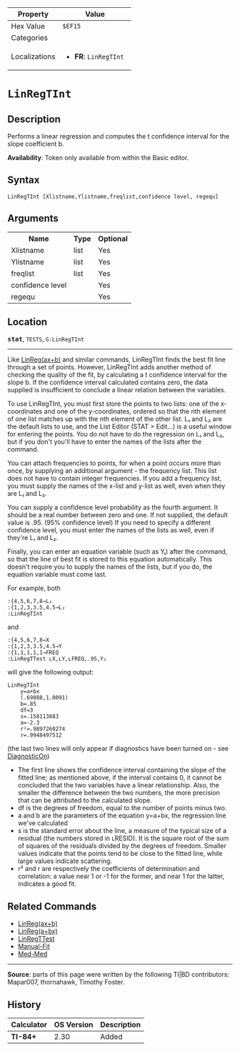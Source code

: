 | Property      | Value |
|---------------|-------|
| Hex Value     | `$EF15`|
| Categories    | <ul></ul> |
| Localizations | <ul><li><b>FR</b>: `LinRegTInt `</li></ul> |

# `LinRegTInt `

## Description
Performs a linear regression and computes the t confidence interval for the slope coefficient b.


<b>Availability</b>: Token only available from within the Basic editor.

## Syntax
`LinRegTInt [Xlistname,Ylistname,freqlist,confidence level, regequ]`

## Arguments
<table>
<tr><th>Name</th><th>Type</th><th>Optional</th></tr>

<tr><td>Xlistname</td><td>list</td><td>Yes</td></tr>

<tr><td>Ylistname</td><td>list</td><td>Yes</td></tr>

<tr><td>freqlist</td><td>list</td><td>Yes</td></tr>

<tr><td>confidence level</td><td></td><td>Yes</td></tr>

<tr><td>regequ</td><td></td><td>Yes</td></tr>

</table>

## Location
<tt><kbd><b>stat</b></kbd></tt>, `TESTS`, `G:LinRegTInt`
<hr>

Like [LinReg(ax+b)](linreg-ax-b) and similar commands, LinRegTInt finds the best fit line through a set of points. However, LinRegTInt adds another method of checking the quality of the fit, by calculating a t confidence interval for the slope b. If the confidence interval calculated contains zero, the data supplied is insufficient to conclude a linear relation between the variables.

To use LinRegTInt, you must first store the points to two lists: one of the x-coordinates and one of the y-coordinates, ordered so that the nth element of one list matches up with the nth element of the other list. L₁ and L₂ are the default lists to use, and the List Editor (STAT > Edit…) is a useful window for entering the points. You do not have to do the regression on L₁ and L₂, but if you don't you'll have to enter the names of the lists after the command.

You can attach frequencies to points, for when a point occurs more than once, by supplying an additional argument - the frequency list. This list does not have to contain integer frequencies. If you add a frequency list, you must supply the names of the x-list and y-list as well, even when they are L₁ and L₂.

You can supply a confidence level probability as the fourth argument. It should be a real number between zero and one. If not supplied, the default value is .95. (95% confidence level) If you need to specify a different confidence level, you must enter the names of the lists as well, even if they're L₁ and L₂.

Finally, you can enter an equation variable (such as Y₁) after the command, so that the line of best fit is stored to this equation automatically. This doesn't require you to supply the names of the lists, but if you do, the equation variable must come last.

For example, both

```ti-basic
:{4,5,6,7,8→L₁
:{1,2,3,3.5,4.5→L₂
:LinRegTInt
```

and

```ti-basic
:{4,5,6,7,8→X
:{1,2,3,3.5,4.5→Y
:{1,1,1,1,1→FREQ
:LinRegTTest ʟX,ʟY,ʟFREQ,.95,Y₁
```

will give the following output:

```ti-basic
LinRegTInt
    y=a+bx
    (.69088,1.0091)
    b=.85
    df=3
    s=.158113883
    a=-2.3
    r²=.9897260274
    r=.9948497512
```

(the last two lines will only appear if diagnostics have been turned on - see [DiagnosticOn](DiagnosticOn.md))

*   The first line shows the confidence interval containing the slope of the fitted line; as mentioned above, if the interval contains 0, it cannot be concluded that the two variables have a linear relationship. Also, the smaller the difference between the two numbers, the more precision that can be attributed to the calculated slope.
*   df is the degrees of freedom, equal to the number of points minus two.
*   a and b are the parameters of the equation y=a+bx, the regression line we've calculated
*   s is the standard error about the line, a measure of the typical size of a residual (the numbers stored in ʟRESID). It is the square root of the sum of squares of the residuals divided by the degrees of freedom. Smaller values indicate that the points tend to be close to the fitted line, while large values indicate scattering.
*   r² and r are respectively the coefficients of determination and correlation: a value near 1 or -1 for the former, and near 1 for the latter, indicates a good fit.

## Related Commands

*   [LinReg(ax+b)](linreg-ax-b)
*   [LinReg(a+bx)](linreg-a-bx)
*   [LinRegTTest](LinRegTTest.md)
*   [Manual-Fit](Manual-Fit.md)
*   [Med-Med](Med-Med.md)

* * *

**Source**: parts of this page were written by the following TI|BD contributors: Mapar007, thornahawk, Timothy Foster.

## History
| Calculator | OS Version | Description |
|------------|------------|-------------|
| <b>TI-84+</b> | 2.30 | Added |


